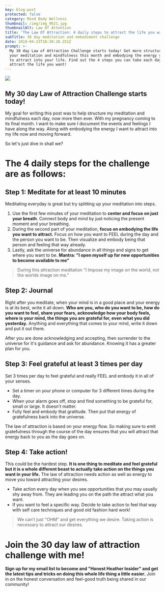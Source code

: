 ```yaml
---
key: blog-post
protected: false
category: Mind Body Wellness
thumbnail: /img/img_9621.jpg
thumbnailAlt: Law Of Attention
title: 'The Law Of Attraction: 4 daily steps to attract the life you want.'
subTitle: 30 day meditation and embodiment challenge
date: 2019-04-23T18:30:28.251Z
prompt: >-
  My 30 day Law of Attraction Challenge starts today! Get more structured in
  your meditation and mindfulness this month and embodying the energy you want
  to attract into your life. Find out the 4 steps you can take each day to
  attract the life you want!
---
```

![](/img/img_9621.jpg)

## My 30 day Law of Attraction Challenge starts today!

My goal for writing this post was to help structure my meditation and mindfulness each day, now more then ever. With my pregnancy coming to its final month. I want to make sure I document the events and feelings I have along the way. Along with embodying the energy I want to attract into my life now and moving forward.

So let's just dive in shall we?

# The 4 daily steps for the challenge are as follows:

## Step 1: Meditate for at least 10 minutes

Meditating everyday is great but try splitting up your meditation into steps.

1. Use the first few minutes of your meditation to **center and focus on just your breath**.  Connect body and mind by just noticing the present moment and your breathing.
2. During the second part of your meditation, **focus on embodying the life you want to attract.** Focus on how you want to FEEL during the day and the person you want to be. Then visualize and embody being that person and feeling that way already. 
3. Lastly, ask the universe for abundance in all things and signs to get where you want to be. **Mantra: "I open myself up for new opportunities to become available to me"**

> During this attraction meditation “I Impose my image on the world, not the worlds image on me.”

## Step 2: Journal

Right after you meditate, when your mind is in a good place and your energy is at its best, write it all down. **Who are you, who do you want to be, how do you want to feel, share your fears, acknowledge how your body feels, where is your mind, the things you are grateful for, even what you did yesterday.** Anything and everything that comes to your mind, write it down and put it out there. 

After you are done acknowledging and accepting, then surrender to the universe for it's guidance and ask for abundance. Knowing it has a greater plan for you.

## Step 3: Feel grateful at least 3 times per day

Set 3 times per day to feel grateful and really FEEL and embody it in all of your senses.

* Set a timer on your phone or computer for 3 different times during the day. 
* When your alarm goes off, stop and find something to be grateful for, small or large. It doesn't matter.
* Fully feel and embody that gratitude. Then put that energy of gratefulness back into the universe.

The law of attraction is based on your energy flow. So making sure to emit gratefulness through the course of the day ensures that you will attract that energy back to you as the day goes on.

## Step 4: Take action!

This could be the hardest step. **It is one thing to meditate and feel grateful but it is a whole different beast to actually take action on the things you want in your life.** The law of attraction needs action as well as energy to move you toward attracting your desires. 

* Take action every day when you see opportunities that you may usually shy away from. They are leading you on the path the attract what you want.
* If you want to feel a specific way. Decide to take action to feel that way with self care techniques and good old fashion hard work!

> We can’t just "OHM" and get everything we desire. Taking action is necessary to attract our desires. 

# Join the 30 day law of attraction challenge with me!

**Sign up for my email list to become and "Honest Heather Insider" and get the latest tips and tricks on doing this whole life thing a little easier.** Join in on the honest conversation and feel-good truth being shared in our community!
